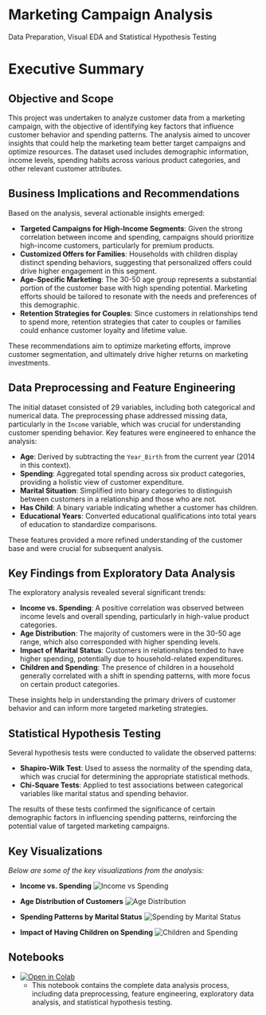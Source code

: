 # Marketing Campaign Analysis
Data Preparation, Visual EDA and Statistical Hypothesis Testing

# Executive Summary

## Objective and Scope
This project was undertaken to analyze customer data from a marketing campaign, with the objective of identifying key factors that influence customer behavior and spending patterns. The analysis aimed to uncover insights that could help the marketing team better target campaigns and optimize resources. The dataset used includes demographic information, income levels, spending habits across various product categories, and other relevant customer attributes.

## Business Implications and Recommendations
Based on the analysis, several actionable insights emerged:

- **Targeted Campaigns for High-Income Segments**: Given the strong correlation between income and spending, campaigns should prioritize high-income customers, particularly for premium products.
- **Customized Offers for Families**: Households with children display distinct spending behaviors, suggesting that personalized offers could drive higher engagement in this segment.
- **Age-Specific Marketing**: The 30-50 age group represents a substantial portion of the customer base with high spending potential. Marketing efforts should be tailored to resonate with the needs and preferences of this demographic.
- **Retention Strategies for Couples**: Since customers in relationships tend to spend more, retention strategies that cater to couples or families could enhance customer loyalty and lifetime value.

These recommendations aim to optimize marketing efforts, improve customer segmentation, and ultimately drive higher returns on marketing investments.

## Data Preprocessing and Feature Engineering
The initial dataset consisted of 29 variables, including both categorical and numerical data. The preprocessing phase addressed missing data, particularly in the `Income` variable, which was crucial for understanding customer spending behavior. Key features were engineered to enhance the analysis:

- **Age**: Derived by subtracting the `Year_Birth` from the current year (2014 in this context).
- **Spending**: Aggregated total spending across six product categories, providing a holistic view of customer expenditure.
- **Marital Situation**: Simplified into binary categories to distinguish between customers in a relationship and those who are not.
- **Has Child**: A binary variable indicating whether a customer has children.
- **Educational Years**: Converted educational qualifications into total years of education to standardize comparisons.

These features provided a more refined understanding of the customer base and were crucial for subsequent analysis.

## Key Findings from Exploratory Data Analysis
The exploratory analysis revealed several significant trends:

- **Income vs. Spending**: A positive correlation was observed between income levels and overall spending, particularly in high-value product categories.
- **Age Distribution**: The majority of customers were in the 30-50 age range, which also corresponded with higher spending levels.
- **Impact of Marital Status**: Customers in relationships tended to have higher spending, potentially due to household-related expenditures.
- **Children and Spending**: The presence of children in a household generally correlated with a shift in spending patterns, with more focus on certain product categories.

These insights help in understanding the primary drivers of customer behavior and can inform more targeted marketing strategies.

## Statistical Hypothesis Testing
Several hypothesis tests were conducted to validate the observed patterns:

- **Shapiro-Wilk Test**: Used to assess the normality of the spending data, which was crucial for determining the appropriate statistical methods.
- **Chi-Square Tests**: Applied to test associations between categorical variables like marital status and spending behavior.

The results of these tests confirmed the significance of certain demographic factors in influencing spending patterns, reinforcing the potential value of targeted marketing campaigns.

## Key Visualizations
*Below are some of the key visualizations from the analysis:*

- **Income vs. Spending**
  ![Income vs Spending](./path_to_image/income_vs_spending.png)

- **Age Distribution of Customers**
  ![Age Distribution](./path_to_image/age_distribution.png)

- **Spending Patterns by Marital Status**
  ![Spending by Marital Status](./path_to_image/spending_by_marital_status.png)

- **Impact of Having Children on Spending**
  ![Children and Spending](./path_to_image/children_vs_spending.png)

## Notebooks
- [![Open in Colab](https://colab.research.google.com/assets/colab-badge.svg)](https://colab.research.google.com/github/yourusername/yourrepository/blob/main/path_to_your_notebook.ipynb)
  - This notebook contains the complete data analysis process, including data preprocessing, feature engineering, exploratory data analysis, and statistical hypothesis testing.

